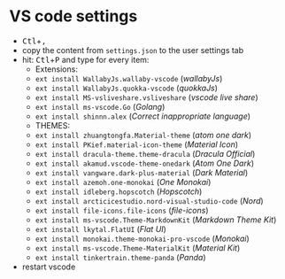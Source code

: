 # VS code settings

- <kbd>Ctl</kbd>+<kbd>,</kbd>
- copy the content from `settings.json` to the user settings tab
- hit: <kbd>Ctl</kbd>+<kbd>P</kbd> and type for every item: 
  - Extensions:
  - `ext install WallabyJs.wallaby-vscode` (*wallabyJs*)
  - `ext install WallabyJs.quokka-vscode` (*quokkaJs*)
  - `ext install MS-vsliveshare.vsliveshare` (*vscode live share*)
  - `ext install ms-vscode.Go` (*Golang*)
  - `ext install shinnn.alex` (*Correct inappropriate language*)
  - THEMES:
  - `ext install zhuangtongfa.Material-theme` (*atom one dark*)
  - `ext install PKief.material-icon-theme` (*Material Icon*)
  - `ext install dracula-theme.theme-dracula` (*Dracula Official*)
  - `ext install akamud.vscode-theme-onedark` (*Atom One Dark*)
  - `ext install vangware.dark-plus-material` (*Dark Material*)
  - `ext install azemoh.one-monokai` (*One Monokai*)
  - `ext install idleberg.hopscotch` (*Hopscotch*)
  - `ext install arcticicestudio.nord-visual-studio-code` (*Nord*)
  - `ext install file-icons.file-icons` (*file-icons*)
  - `ext install ms-vscode.Theme-MarkdownKit` (*Markdown Theme Kit*)
  - `ext install lkytal.FlatUI` (*Flat UI*)
  - `ext install monokai.theme-monokai-pro-vscode` (*Monokai*)
  - `ext install ms-vscode.Theme-MaterialKit` (*Material Kit*)
  - `ext install tinkertrain.theme-panda` (*Panda*)
- restart vscode
